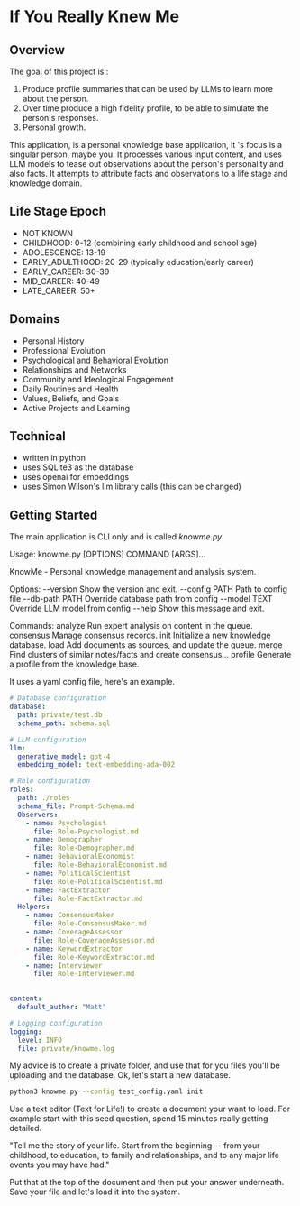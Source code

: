 # If You Really Knew Me

## Overview

The goal of this project is :
1. Produce profile summaries that can be used by LLMs to learn more about the person.
2. Over time produce a high fidelity profile, to be able to simulate the person's responses.
3. Personal growth.

This application, is a personal knowledge base application, it 's focus is a singular person, maybe you.
It processes various input content, and uses LLM models to tease out observations about the person's personality and also facts.
It attempts to attribute facts and observations to a life stage and knowledge domain.

## Life Stage Epoch 
- NOT KNOWN
- CHILDHOOD: 0-12 (combining early childhood and school age)
- ADOLESCENCE: 13-19
- EARLY_ADULTHOOD: 20-29 (typically education/early career)
- EARLY_CAREER: 30-39
- MID_CAREER: 40-49
- LATE_CAREER: 50+

## Domains 
- Personal History
- Professional Evolution
- Psychological and Behavioral Evolution
- Relationships and Networks
- Community and Ideological Engagement
- Daily Routines and Health
- Values, Beliefs, and Goals
- Active Projects and Learning

## Technical
- written in python
- uses SQLite3 as the database
- uses openai for embeddings
- uses Simon Wilson's llm library calls (this can be changed)

## Getting Started

The main application is CLI only and is called *knowme.py*

Usage: knowme.py [OPTIONS] COMMAND [ARGS]...

  KnowMe - Personal knowledge management and analysis system.

Options:
  --version       Show the version and exit.
  --config PATH   Path to config file
  --db-path PATH  Override database path from config
  --model TEXT    Override LLM model from config
  --help          Show this message and exit.

Commands:
  analyze    Run expert analysis on content in the queue.
  consensus  Manage consensus records.
  init       Initialize a new knowledge database.
  load       Add documents as sources, and update the queue.
  merge      Find clusters of similar notes/facts and create consensus...
  profile    Generate a profile from the knowledge base.


It uses a yaml config file, here's an example.

```yaml
# Database configuration
database:
  path: private/test.db
  schema_path: schema.sql

# LLM configuration
llm:
  generative_model: gpt-4
  embedding_model: text-embedding-ada-002

# Role configuration
roles:
  path: ./roles
  schema_file: Prompt-Schema.md  
  Observers:
    - name: Psychologist
      file: Role-Psychologist.md
    - name: Demographer
      file: Role-Demographer.md
    - name: BehavioralEconomist
      file: Role-BehavioralEconomist.md
    - name: PoliticalScientist
      file: Role-PoliticalScientist.md
    - name: FactExtractor
      file: Role-FactExtractor.md
  Helpers:
    - name: ConsensusMaker
      file: Role-ConsensusMaker.md
    - name: CoverageAssessor
      file: Role-CoverageAssessor.md
    - name: KeywordExtractor
      file: Role-KeywordExtractor.md
    - name: Interviewer
      file: Role-Interviewer.md
  

content:
  default_author: "Matt"

# Logging configuration
logging:
  level: INFO
  file: private/knowme.log 


```

My advice is to create a private folder, and use that for you files you'll be uploading and the database.
Ok, let's start a new database.

```bash
python3 knowme.py --config test_config.yaml init
```


Use a text editor (Text for Life!) to create a document your want to load.
For example start with this seed question, spend 15 minutes really getting detailed.

"Tell me the story of your life. Start from the beginning -- from your childhood, to education, to family and relationships, and to any major life events you may have had."

Put that at the top of the document and then put your answer underneath.
Save your file and let's load it into the system.

```bash

```
```
```
